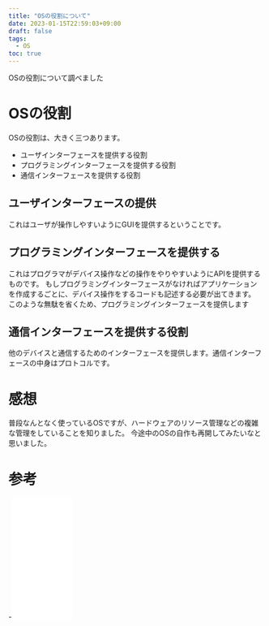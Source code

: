 ```yaml
---
title: "OSの役割について"
date: 2023-01-15T22:59:03+09:00
draft: false
tags:
  - OS
toc: true
---
```

OSの役割について調べました
<!--more-->
# OSの役割
OSの役割は、大きく三つあります。
- ユーザインターフェースを提供する役割
- プログラミングインターフェースを提供する役割
- 通信インターフェースを提供する役割
## ユーザインターフェースの提供
これはユーザが操作しやすいようにGUIを提供するということです。  
## プログラミングインターフェースを提供する
これはプログラマがデバイス操作などの操作をやりやすいようにAPIを提供するものです。
もしプログラミングインターフェースがなければアプリケーションを作成するごとに、デバイス操作をするコードも記述する必要が出てきます。 
このような無駄を省くため、プログラミングインターフェースを提供します
## 通信インターフェースを提供する役割
他のデバイスと通信するためのインターフェースを提供します。通信インターフェースの中身はプロトコルです。

# 感想
普段なんとなく使っているOSですが、ハードウェアのリソース管理などの複雑な管理をしていることを知りました。
今途中のOSの自作も再開してみたいなと思いました。

# 参考
-<iframe sandbox="allow-popups allow-scripts allow-modals allow-forms allow-same-origin" style="width:120px;height:240px;" marginwidth="0" marginheight="0" scrolling="no" frameborder="0" src="//rcm-fe.amazon-adsystem.com/e/cm?lt1=_blank&bc1=000000&IS2=1&bg1=FFFFFF&fc1=000000&lc1=0000FF&t=naoeng-22&language=en_US&o=9&p=8&l=as4&m=amazon&f=ifr&ref=as_ss_li_til&asins=4274221563&linkId=6c9157fc9eadbc228518e4ccdde94776"></iframe> 
